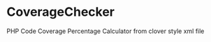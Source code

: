 CoverageChecker
===============

PHP Code Coverage Percentage Calculator from clover style xml file
